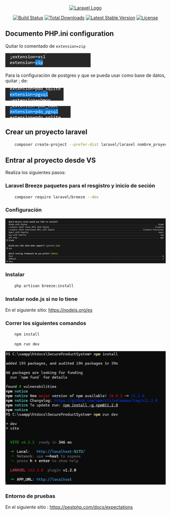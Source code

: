 <p align="center"><a href="https://laravel.com" target="_blank"><img src="https://raw.githubusercontent.com/laravel/art/master/logo-lockup/5%20SVG/2%20CMYK/1%20Full%20Color/laravel-logolockup-cmyk-red.svg" width="400" alt="Laravel Logo"></a></p>

<p align="center">
<a href="https://github.com/laravel/framework/actions"><img src="https://github.com/laravel/framework/workflows/tests/badge.svg" alt="Build Status"></a>
<a href="https://packagist.org/packages/laravel/framework"><img src="https://img.shields.io/packagist/dt/laravel/framework" alt="Total Downloads"></a>
<a href="https://packagist.org/packages/laravel/framework"><img src="https://img.shields.io/packagist/v/laravel/framework" alt="Latest Stable Version"></a>
<a href="https://packagist.org/packages/laravel/framework"><img src="https://img.shields.io/packagist/l/laravel/framework" alt="License"></a>
</p>

## Documento PHP.ini configuration
Quitar lo comentado de `extension=zip`

![alt text](image-2.png)

Para la configuración de postgres y que se pueda usar como base de datos, quitar ; de: 

![alt text](image-3.png)

![alt text](image-4.png)

## Crear un proyecto laravel

```bash
    composer create-project --prefer-dist laravel/laravel nombre_proyecto
```
## Entrar al proyecto desde VS

Realiza los siguientes pasos:

### Laravel Breeze paquetes para el resgistro y inicio de seción

```bash
    composer require laravel/breeze --dev
```
### Configuración
![alt text](image.png)

### Instalar
```bash
    php artisan breeze:install
```

### Instalar node.js si no lo tiene

En el siguiente sitio: https://nodejs.org/es

### Correr los siguientes comandos

```bash
    npm install
```
```bash
    npm run dev
```
![alt text](image-1.png)

### Entorno de pruebas
En el siguiente sitio : https://pestphp.com/docs/expectations
